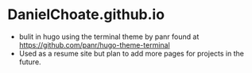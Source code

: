 # DanielChoate.github.io
- bulit in hugo using the terminal theme by panr found at https://github.com/panr/hugo-theme-terminal
- Used as a resume site but plan to add more pages for projects in the future.
